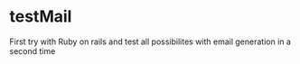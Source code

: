 # testMail
First try with Ruby on rails and test all possibilites with email generation in a second time
